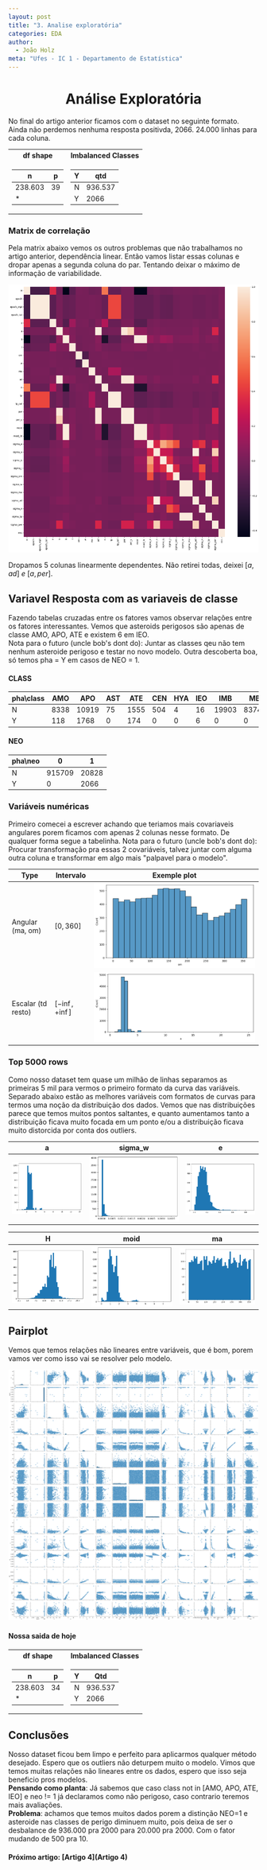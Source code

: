 ```yaml
---
layout: post
title: "3. Analise exploratória"
categories: EDA
author:
  - João Holz
meta: "Ufes - IC 1 - Departamento de Estatística"
---
```


<h1 style="text-align: center;">Análise Exploratória</h1>

No final do artigo anterior ficamos com o dataset no seguinte formato. Ainda não perdemos nenhuma resposta positivda, 2066. 24.000 linhas para cada coluna.

<table>
<tr><th> df shape </th><th> Imbalanced Classes  </th></tr>
<tr><td>

| n       | p   |
| ------- | --- |
| 238.603 | 39  |
| \*      |

</td><td>

| Y   | qtd     |
| --- | ------- |
| N   | 936.537 |
| Y   | 2066    |

</td></tr> </table>

<h3 style="text-align: left;">Matrix de correlação</h3>

Pela matrix abaixo vemos os outros problemas que não trabalhamos no artigo anterior, dependência linear. Então vamos listar essas colunas e dropar apenas a segunda coluna do par. Tentando deixar o máximo de informação de variabilidade.

![images/output_7_1.png](images/output_7_1.png)

Dropamos 5 colunas linearmente dependentes. Não retirei todas, deixei $[a,ad] \  e \ [a,per]$.

## Variavel Resposta com as variaveis de classe

Fazendo tabelas cruzadas entre os fatores vamos observar relações entre os fatores interessantes. Vemos que asteroids perigosos são apenas de classe AMO, APO, ATE e existem 6 em IEO.  
Nota para o futuro (uncle bob's dont do): Juntar as classes qeu não tem nenhum asteroide perigoso e testar no novo modelo. Outra descoberta boa, só temos pha = Y em casos de NEO = 1.

#### CLASS

| pha\class | AMO  | APO   | AST | ATE  | CEN | HYA | IEO | IMB   | MBA    | MCA   | OMB   | TJN  | TNO  |
| --------- | ---- | ----- | --- | ---- | --- | --- | --- | ----- | ------ | ----- | ----- | ---- | ---- |
| N         | 8338 | 10919 | 75  | 1555 | 504 | 4   | 16  | 19903 | 837430 | 18356 | 27815 | 8160 | 3462 |
| Y         | 118  | 1768  | 0   | 174  | 0   | 0   | 6   | 0     | 0      | 0     | 0     | 0    | 0    |

#### NEO

| pha\neo | 0      | 1     |
| ------- | ------ | ----- |
| N       | 915709 | 20828 |
| Y       | 0      | 2066  |

### Variáveis numéricas

Primeiro comecei a escrever achando que teriamos mais covariaveis angulares porem ficamos com apenas 2 colunas nesse formato. De qualquer forma segue a tabelinha.
Nota para o futuro (uncle bob's dont do): Procurar transformação pra essas 2 covariáveis, talvez juntar com alguma outra coluna e transformar em algo mais "palpavel para o modelo".

| Type               | Intervalo       | Exemple plot                                      |
| ------------------ | --------------- | ------------------------------------------------- |
| Angular (ma, om)   | $[0,360]$       | ![images/output_10_0.png](images/output_10_1.png) |
| Escalar (td resto) | $[-\inf,+\inf]$ | ![images/output_9_1.png](images/output_9_1.png)   |

### Top 5000 rows

Como nosso dataset tem quase um milhão de linhas separamos as primeiras 5 mil para vermos o primeiro formato da curva das variáveis.  
Separado abaixo estão as melhores variáveis com formatos de curvas para termos uma noção da distribuição dos dados. Vemos que nas distribuições parece que temos muitos pontos saltantes, e quanto aumentamos tanto a distribuição ficava muito focada em um ponto e/ou a distribuição ficava muito distorcida por conta dos outliers.

| a                                                 | sigma_w                                           | e                                                 |
| ------------------------------------------------- | ------------------------------------------------- | ------------------------------------------------- |
| ![images/output_20_0.png](images/output_20_0.png) | ![images/output_22_0.png](images/output_22_0.png) | ![images/output_22_0.png](images/output_23_0.png) |

| H                                                 | moid                                              | ma                                                |
| ------------------------------------------------- | ------------------------------------------------- | ------------------------------------------------- |
| ![images/output_21_0.png](images/output_21_0.png) | ![images/output_18_0.png](images/output_18_0.png) | ![images/output_19_0.png](images/output_19_0.png) |

## Pairplot

Vemos que temos relações não lineares entre variáveis, que é bom, porem vamos ver como isso vai se resolver pelo modelo.

![images/output_19_0.png](images/output_25_0.png)

#### Nossa saida de hoje

<table>
<tr><th> df shape </th><th> Imbalanced Classes  </th></tr>
<tr><td>

| n       | p   |
| ------- | --- |
| 238.603 | 34  |
| \*      |

</td><td>

| Y   | Qtd     |
| --- | ------- |
| N   | 936.537 |
| Y   | 2066    |

</td></tr> </table>

## Conclusões

Nosso dataset ficou bem limpo e perfeito para aplicarmos qualquer método desejado. Espero que os outliers não deturpem muito o modelo. Vimos que temos muitas relações não lineares entre os dados, espero que isso seja beneficio pros modelos.  
**Pensando como planta**:
Já sabemos que caso class not in [AMO, APO, ATE, IEO] e neo != 1 já declaramos como não perigoso, caso contrario teremos mais avaliações.  
**Problema**: achamos que temos muitos dados porem a distinção NEO=1 e asteroide nas classes de perigo diminuem muito, pois deixa de ser o desbalance de 936.000 pra 2000 para 20.000 pra 2000. Com o fator mudando de 500 pra 10.

#### Próximo artigo: [Artigo 4](Artigo 4)
